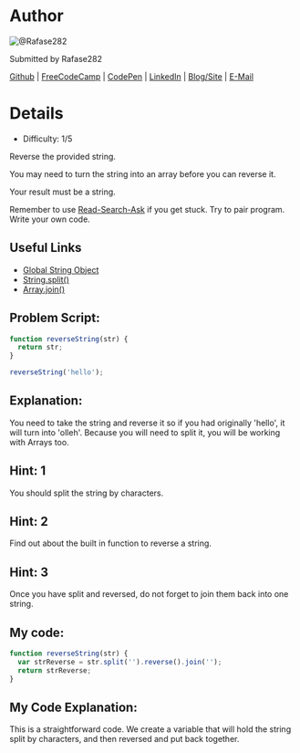 # Author
![@Rafase282](https://avatars0.githubusercontent.com/Rafase282?&s=128)

Submitted by Rafase282

[Github](https://github.com/Rafase282) | [FreeCodeCamp](http://www.freecodecamp.com/rafase282) | [CodePen](http://codepen.io/Rafase282/) | [LinkedIn](https://www.linkedin.com/in/rafase282) | [Blog/Site](https://rafase282.wordpress.com/) | [E-Mail](mailto:rafase282@gmail.com)

# Details
- Difficulty: 1/5

Reverse the provided string.

You may need to turn the string into an array before you can reverse it.

Your result must be a string.

Remember to use [ Read-Search-Ask](http://github.com/FreeCodeCamp/freecodecamp/wiki/How-to-get-help-when-you-get-stuck) if you get stuck. Try to pair program. Write your own code.

## Useful Links
- [Global String Object](https://developer.mozilla.org/en-US/docs/Web/JavaScript/Reference/Global_Objects/String)
- [String.split()](https://developer.mozilla.org/en-US/docs/Web/JavaScript/Reference/Global_Objects/String/split)
- [Array.join()](https://developer.mozilla.org/en-US/docs/Web/JavaScript/Reference/Global_Objects/Array/join)

## Problem Script:

```js
function reverseString(str) {
  return str;
}

reverseString('hello');
```

## Explanation:
You need to take the string and reverse it so if you had originally 'hello', it will turn into 'olleh'. Because you will need to split it, you will be working with Arrays too.

## Hint: 1
You should split the string by characters.

## Hint: 2
Find out about the built in function to reverse a string.

## Hint: 3
Once you have split and reversed, do not forget to join them back into one string.

## My code:

```js
function reverseString(str) {
  var strReverse = str.split('').reverse().join('');
  return strReverse;
}
```

## My Code Explanation:
This is a straightforward code. We create a variable that will hold the string split by characters, and then reversed and put back together.
